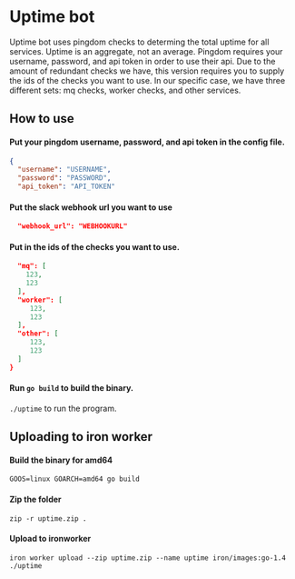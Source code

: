 # Uptime bot

Uptime bot uses pingdom checks to determing the total uptime for all services. Uptime is an aggregate, not an average.
Pingdom requires your username, password, and api token in order to use their api. Due to the amount of redundant checks we have, this version requires you to supply the ids of the checks you want to use. In our specific case, we have three different sets: mq checks, worker checks, and other services.

## How to use

#### Put your pingdom username, password, and api token in the config file.
```json
{
  "username": "USERNAME",
  "password": "PASSWORD",
  "api_token": "API_TOKEN"
```

#### Put the slack webhook url you want to use
```json
  "webhook_url": "WEBHOOKURL"
```

#### Put in the ids of the checks you want to use.
```json
  "mq": [
    123,
    123
  ],
  "worker": [
     123,
     123
  ],
  "other": [
     123,
     123
  ]
}
```
#### Run `go build` to build the binary.
`./uptime` to run the program.

## Uploading to iron worker
#### Build the binary for amd64
```
GOOS=linux GOARCH=amd64 go build
```

#### Zip the folder
```
zip -r uptime.zip .
```

#### Upload to ironworker
```
iron worker upload --zip uptime.zip --name uptime iron/images:go-1.4 ./uptime
```
